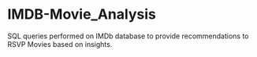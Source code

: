 # IMDB-Movie_Analysis
SQL queries performed on IMDb database to provide recommendations to RSVP Movies based on insights.
